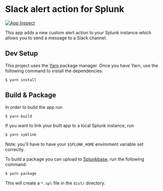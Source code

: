 # Slack alert action for Splunk

[![App Inspect](https://github.com/ziegfried/splunk-slack-alerts/workflows/App%20Inspect/badge.svg)](https://github.com/ziegfried/splunk-slack-alerts/actions?query=workflow%3A"App+Inspect"+branch%3Amaster)

This app adds a new custom alert action to your Splunk instance which allows you
to send a message to a Slack channel.

## Dev Setup

This project uses the [Yarn](https://yarnpkg.com/) package manager. Once you have Yarn, use the following command to
install the dependencies:

```
$ yarn install
```

## Build & Package

In order to build the app run

```sh
$ yarn build
```

If you want to link your built app to a local Splunk instance, run

```sh
$ yarn symlink
```

Note: you'll have to have your `$SPLUNK_HOME` enviroment variable set correctly.

To build a package you can upload to [Splunkbase](http://splunkbase.com/), run the following command:

```sh
$ yarn package
```

This will create a `*.spl` file in the `dist/` directory.
